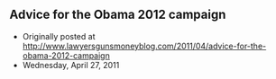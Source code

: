## Advice for the Obama 2012 campaign

 * Originally posted at http://www.lawyersgunsmoneyblog.com/2011/04/advice-for-the-obama-2012-campaign
 * Wednesday, April 27, 2011




